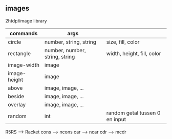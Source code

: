 ## images
2htdp/image library

| commands     | args                           |                                |
| ------------ | ------------------------------ | ------------------------------ |
| circle       | number, string, string         | size, fill, color              |
| rectangle    | number, number, string, string | width, height, fill, color     |
| image-width  | image                          |                                |
| image-height | image                          |                                |
| above        | image, image, ...              |                                |
| beside       | image, image, ...              |                                |
| overlay      | image, image, ...              |                                |
| random       | int                            | random getal tussen 0 en input |

R5RS --> Racket
cons --> ncons
car --> ncar
cdr --> mcdr